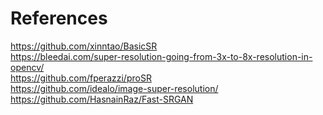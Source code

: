 # References

https://github.com/xinntao/BasicSR \
https://bleedai.com/super-resolution-going-from-3x-to-8x-resolution-in-opencv/ \
https://github.com/fperazzi/proSR \
https://github.com/idealo/image-super-resolution/ \
https://github.com/HasnainRaz/Fast-SRGAN
